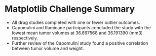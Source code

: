 # Matplotlib Challenge Summary

- All drug studies completed with one or fewer outlier outcomes. 
- Capomulini and Ramicane participants concluded the study with the lowest mean tumor volumes at 36.667568 and 36.191390 (mm3) respectively.  
- Further review of the Capomulini study found a positive correlation between tumor volume and weight.

